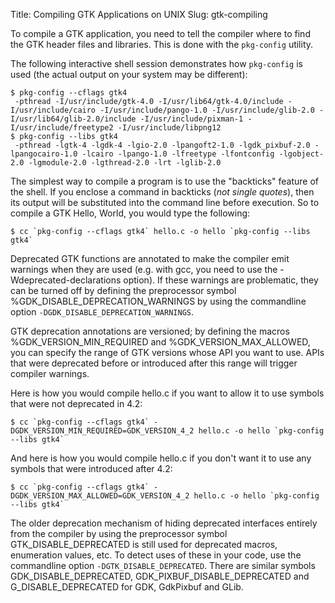 Title: Compiling GTK Applications on UNIX
Slug: gtk-compiling

To compile a GTK application, you need to tell the compiler where to
find the GTK header files and libraries. This is done with the
`pkg-config` utility.

The following interactive shell session demonstrates how `pkg-config`
is used (the actual output on your system may be different):

```
$ pkg-config --cflags gtk4
 -pthread -I/usr/include/gtk-4.0 -I/usr/lib64/gtk-4.0/include -I/usr/include/cairo -I/usr/include/pango-1.0 -I/usr/include/glib-2.0 -I/usr/lib64/glib-2.0/include -I/usr/include/pixman-1 -I/usr/include/freetype2 -I/usr/include/libpng12
$ pkg-config --libs gtk4
 -pthread -lgtk-4 -lgdk-4 -lgio-2.0 -lpangoft2-1.0 -lgdk_pixbuf-2.0 -lpangocairo-1.0 -lcairo -lpango-1.0 -lfreetype -lfontconfig -lgobject-2.0 -lgmodule-2.0 -lgthread-2.0 -lrt -lglib-2.0
```
The simplest way to compile a program is to use the "backticks"
feature of the shell. If you enclose a command in backticks
(*not single quotes*), then its output will be substituted into the
command line before execution. So to compile a GTK Hello, World, you
would type the following:
```
$ cc `pkg-config --cflags gtk4` hello.c -o hello `pkg-config --libs gtk4`
```
Deprecated GTK functions are annotated to make the compiler
emit warnings when they are used (e.g. with gcc, you need to use
the -Wdeprecated-declarations option). If these warnings are
problematic, they can be turned off by defining the preprocessor
symbol %GDK_DISABLE_DEPRECATION_WARNINGS by using the commandline
option `-DGDK_DISABLE_DEPRECATION_WARNINGS`.

GTK deprecation annotations are versioned; by defining the
macros %GDK_VERSION_MIN_REQUIRED and %GDK_VERSION_MAX_ALLOWED,
you can specify the range of GTK versions whose API you want
to use. APIs that were deprecated before or introduced after
this range will trigger compiler warnings.

Here is how you would compile hello.c if you want to allow it
to use symbols that were not deprecated in 4.2:
```
$ cc `pkg-config --cflags gtk4` -DGDK_VERSION_MIN_REQUIRED=GDK_VERSION_4_2 hello.c -o hello `pkg-config --libs gtk4`
```

And here is how you would compile hello.c if you don't want
it to use any symbols that were introduced after 4.2:
```
$ cc `pkg-config --cflags gtk4` -DGDK_VERSION_MAX_ALLOWED=GDK_VERSION_4_2 hello.c -o hello `pkg-config --libs gtk4`
```
The older deprecation mechanism of hiding deprecated interfaces
entirely from the compiler by using the preprocessor symbol
GTK_DISABLE_DEPRECATED is still used for deprecated macros,
enumeration values, etc. To detect uses of these in your code,
use the commandline option `-DGTK_DISABLE_DEPRECATED`.
There are similar symbols GDK_DISABLE_DEPRECATED,
GDK_PIXBUF_DISABLE_DEPRECATED and G_DISABLE_DEPRECATED for GDK,
GdkPixbuf and GLib.

